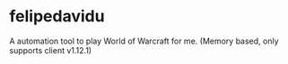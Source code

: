 # felipedavidu
A automation tool to play World of Warcraft for me. (Memory based, only supports client v1.12.1)
